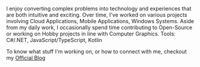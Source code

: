 I enjoy converting complex problems into technology and experiences that are both intuitive and exciting. Over time, I've worked on various projects involving Cloud Applications, Mobile Applications, Windows Systems. Aside from my daily work, I occasionally spend time contributing to Open-Source or working on Hobby projects in line with Computer Graphics. Tools: C#/.NET, JavaScript/TypeScript, Kotlin

To know what stuff I'm working on, or how to connect with me, checkout my <a href="https://ronnielutaro.github.io/portfolio/" target="_blank">Official Blog</a>
